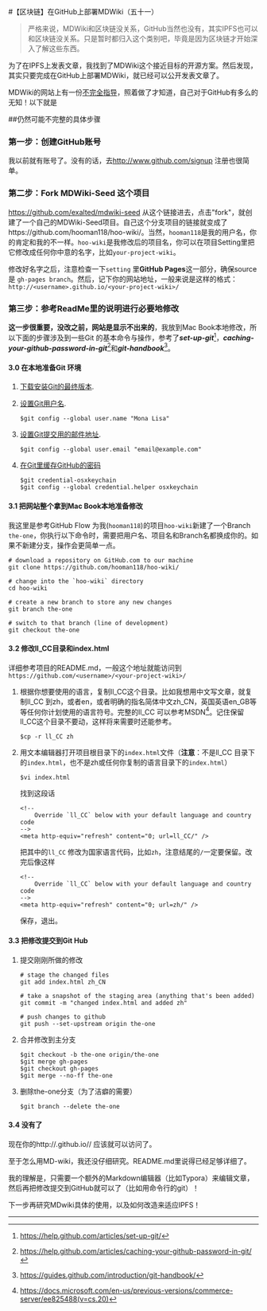 #【区块链】在GitHub上部署MDWiki（五十一）

> 严格来说，MDWiki和区块链没关系，GitHub当然也没有，其实IPFS也可以和区块链没关系。只是暂时都归入这个类别吧，毕竟是因为区块链才开始深入了解这些东西。

为了在IPFS上发表文章，我找到了MDWiki这个接近目标的开源方案。然后发现，其实只要完成在GitHub上部署MDWiki，就已经可以公开发表文章了。

MDWiki的网站上有一份[不完全指导](http://dynalon.github.io/mdwiki/#!tutorials/github.md)，照着做了才知道，自己对于GitHub有多么的无知！以下就是

##仍然可能不完整的具体步骤

### 第一步：创建GitHub账号

我以前就有账号了。没有的话，去<http://www.github.com/signup> 注册也很简单。

### 第二步：Fork MDWiki-Seed 这个项目

https://github.com/exalted/mdwiki-seed 从这个链接进去，点击"fork"，就创建了一个自己的MDWiki-Seed项目。自己这个分支项目的链接就变成了https://github.com/hooman118/hoo-wiki/。当然，`hooman118`是我的用户名，你的肯定和我的不一样。`hoo-wiki`是我修改后的项目名，你可以在项目Setting里把它修改成任何你中意的名字，比如`your-project-wiki`。

修改好名字之后，注意检查一下`setting` 里**GitHub Pages**这一部分，确保source 是 `gh-pages branch`。然后，记下你的网站地址，一般来说是这样的格式： `http://<username>.github.io/<your-project-wiki>/`

### 第三步：参考ReadMe里的说明进行必要地修改

**这一步很重要，没改之前，网站是显示不出来的**，我放到Mac Book本地修改，所以下面的步骤涉及到一些Git 的基本命令与操作，参考了***set-up-git***[^1]，***caching-your-github-password-in-git***[^2]和***git-handbook***[^3]。

#### 3.0 在本地准备Git 环境

1. [下载安装Git的最终版本](https://git-scm.com/downloads).

2. [设置Git用户名](https://help.github.com/articles/setting-your-username-in-git).

   ```
   $git config --global user.name "Mona Lisa"
   ```

3. [设置Git提交用的邮件地址](https://help.github.com/articles/setting-your-commit-email-address-in-git).

   ```
   $git config --global user.email "email@example.com"
   ```

4. [在Git里缓存GitHub的密码](https://help.github.com/articles/caching-your-github-password-in-git/)

   ```
   $git credential-osxkeychain
   $git config --global credential.helper osxkeychain
   ```

#### 3.1 把网站整个拿到Mac Book本地准备修改

我这里是参考GitHub Flow 为我(`hooman118`)的项目`hoo-wiki`新建了一个Branch `the-one`，你执行以下命令时，需要把用户名、项目名和Branch名都换成你的。如果不新建分支，操作会更简单一点。

```
# download a repository on GitHub.com to our machine
git clone https://github.com/hooman118/hoo-wiki/

# change into the `hoo-wiki` directory
cd hoo-wiki

# create a new branch to store any new changes
git branch the-one

# switch to that branch (line of development)
git checkout the-one
```

#### 3.2 修改ll_CC目录和index.html

详细参考项目的README.md，一般这个地址就能访问到`https://github.com/<username>/<your-project-wiki>/`

1. 根据你想要使用的语言，复制ll_CC这个目录。比如我想用中文写文章，就复制ll_CC 到zh，或者en，或者明确的指名简体中文zh_CN，英国英语en_GB等等任何你计划使用的语言符号。完整的ll_CC 可以参考MSDN[^4]。记住保留ll_CC这个目录不要动，这样将来需要时还能参考。

   ```
   $cp -r ll_CC zh
   ```

2. 用文本编辑器打开项目根目录下的`index.html`文件（**注意**：不是ll_CC 目录下的`index.html`，也不是zh或任何你复制的语言目录下的`index.html`）

   ```
   $vi index.html
   ```

   找到这段话

   ```
   <!--
       Override `ll_CC` below with your default language and country code
   -->
   <meta http-equiv="refresh" content="0; url=ll_CC/" />
   ```

   把其中的`ll_CC` 修改为国家语言代码，比如`zh`，注意结尾的`/`一定要保留。改完后像这样

   ```
   <!--
       Override `ll_CC` below with your default language and country code
   -->
   <meta http-equiv="refresh" content="0; url=zh/" />
   ```

   保存，退出。

#### 3.3 把修改提交到Git Hub

1. 提交刚刚所做的修改

   ```
   # stage the changed files
   git add index.html zh_CN
   
   # take a snapshot of the staging area (anything that's been added)
   git commit -m "changed index.html and added zh"
   
   # push changes to github
   git push --set-upstream origin the-one
   ```

2. 合并修改到主分支

   ```
   $git checkout -b the-one origin/the-one
   $git merge gh-pages
   $git checkout gh-pages
   $git merge --no-ff the-one
   ```

3. 删除the-one分支（为了洁癖的需要）

   ```
   $git branch --delete the-one
   ```

#### 3.4 没有了

现在你的http://<username>.github.io/<your-project-wiki>/ 应该就可以访问了。

至于怎么用MD-wiki，我还没仔细研究。README.md里说得已经足够详细了。

我的理解是，只需要一个额外的Markdown编辑器（比如Typora）来编辑文章，然后再把修改提交到GitHub就可以了（比如用命令行的git）！



下一步再研究MDwiki具体的使用，以及如何改造来适应IPFS！

----

[^1]: https://help.github.com/articles/set-up-git/
[^2]: https://help.github.com/articles/caching-your-github-password-in-git/
[^3]: https://guides.github.com/introduction/git-handbook/ 
[^4]: <https://docs.microsoft.com/en-us/previous-versions/commerce-server/ee825488(v=cs.20)>